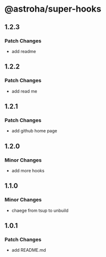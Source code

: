 # @astroha/super-hooks

## 1.2.3

### Patch Changes

- add readme

## 1.2.2

### Patch Changes

- add read me

## 1.2.1

### Patch Changes

- add github home page

## 1.2.0

### Minor Changes

- add more hooks

## 1.1.0

### Minor Changes

- chaege from tsup to unbuild

## 1.0.1

### Patch Changes

- add README.md
